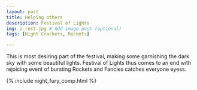 ```yaml
---
layout: post
title: Helping others
description: Festival of Lights
img: i-rest.jpg # Add image post (optional)
tags: [Night Crackers, Rockets]

---
```

This is most desiring part of the festival, making some garnishing the dark sky with some beautiful lights. Festival of Lights thus comes to an end with rejoicing event of bursting Rockets and Fancies catches everyone eyess.


{% include night_fury_comp.html %}

